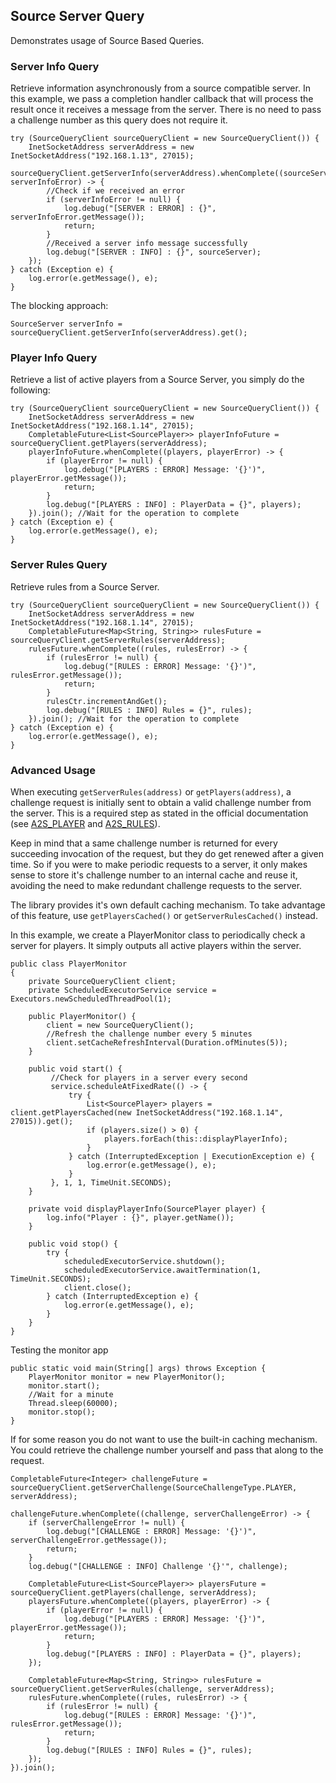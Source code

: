 ## Source Server Query

Demonstrates usage of Source Based Queries. 

### Server Info Query
Retrieve information asynchronously from a source compatible server. In this example, we pass a completion handler callback that will process the result once it receives a message from the server. There is no need to pass a challenge number as this query does not require it.
 
~~~
try (SourceQueryClient sourceQueryClient = new SourceQueryClient()) {
    InetSocketAddress serverAddress = new InetSocketAddress("192.168.1.13", 27015);
    sourceQueryClient.getServerInfo(serverAddress).whenComplete((sourceServer, serverInfoError) -> {
        //Check if we received an error
        if (serverInfoError != null) {
            log.debug("[SERVER : ERROR] : {}", serverInfoError.getMessage());
            return;
        }
        //Received a server info message successfully
        log.debug("[SERVER : INFO] : {}", sourceServer);
    });
} catch (Exception e) {
    log.error(e.getMessage(), e);
}
~~~

The blocking approach:

~~~
SourceServer serverInfo = sourceQueryClient.getServerInfo(serverAddress).get();
~~~

### Player Info Query

Retrieve a list of active players from a Source Server, you simply do the following: 

~~~
try (SourceQueryClient sourceQueryClient = new SourceQueryClient()) {
    InetSocketAddress serverAddress = new InetSocketAddress("192.168.1.14", 27015);
    CompletableFuture<List<SourcePlayer>> playerInfoFuture = sourceQueryClient.getPlayers(serverAddress);
    playerInfoFuture.whenComplete((players, playerError) -> {
        if (playerError != null) {
            log.debug("[PLAYERS : ERROR] Message: '{}')", playerError.getMessage());
            return;
        }
        log.debug("[PLAYERS : INFO] : PlayerData = {}", players);
    }).join(); //Wait for the operation to complete
} catch (Exception e) {
    log.error(e.getMessage(), e);
}
~~~

### Server Rules Query

Retrieve rules from a Source Server.

~~~
try (SourceQueryClient sourceQueryClient = new SourceQueryClient()) {
    InetSocketAddress serverAddress = new InetSocketAddress("192.168.1.14", 27015);
    CompletableFuture<Map<String, String>> rulesFuture = sourceQueryClient.getServerRules(serverAddress);
    rulesFuture.whenComplete((rules, rulesError) -> {
        if (rulesError != null) {
            log.debug("[RULES : ERROR] Message: '{}')", rulesError.getMessage());
            return;
        }
        rulesCtr.incrementAndGet();
        log.debug("[RULES : INFO] Rules = {}", rules);
    }).join(); //Wait for the operation to complete
} catch (Exception e) {
    log.error(e.getMessage(), e);
}
~~~

### Advanced Usage

When executing `getServerRules(address)` or `getPlayers(address)`, a challenge request is initially sent to obtain a valid 
challenge number from the server. This is a required step as stated in the official documentation (see [A2S_PLAYER](https://developer.valvesoftware.com/wiki/Server_queries#A2S_PLAYER) and [A2S_RULES](https://developer.valvesoftware.com/wiki/Server_queries#A2S_RULES)).

Keep in mind that a same challenge number is returned for every succeeding invocation of the request, but they do get renewed after a given time. 
So if you were to make periodic requests to a server, it only makes sense to store it's challenge number to an internal cache and reuse it, avoiding the need to make redundant challenge requests to the server. 

The library provides it's own default caching mechanism. To take advantage of this feature, use `getPlayersCached()` or `getServerRulesCached()` instead.
  
In this example, we create a PlayerMonitor class to periodically check a server for players. It simply outputs all active players within the server.  
  
~~~
public class PlayerMonitor
{
    private SourceQueryClient client;
    private ScheduledExecutorService service = Executors.newScheduledThreadPool(1);
    
    public PlayerMonitor() {
        client = new SourceQueryClient();
        //Refresh the challenge number every 5 minutes
        client.setCacheRefreshInterval(Duration.ofMinutes(5));            
    }

    public void start() {
         //Check for players in a server every second
         service.scheduleAtFixedRate(() -> {
             try {
                 List<SourcePlayer> players = client.getPlayersCached(new InetSocketAddress("192.168.1.14", 27015)).get();
                 if (players.size() > 0) {
                     players.forEach(this::displayPlayerInfo);
                 }
             } catch (InterruptedException | ExecutionException e) {
                 log.error(e.getMessage(), e);
             }
         }, 1, 1, TimeUnit.SECONDS);
    }
    
    private void displayPlayerInfo(SourcePlayer player) {
        log.info("Player : {}", player.getName());
    }
    
    public void stop() {
        try {
            scheduledExecutorService.shutdown();
            scheduledExecutorService.awaitTermination(1, TimeUnit.SECONDS);
            client.close();
        } catch (InterruptedException e) {
            log.error(e.getMessage(), e);
        }
    }
}
~~~

Testing the monitor app

~~~
public static void main(String[] args) throws Exception {
    PlayerMonitor monitor = new PlayerMonitor();
    monitor.start();
    //Wait for a minute
    Thread.sleep(60000);
    monitor.stop();
}
~~~

If for some reason you do not want to use the built-in caching mechanism. You could retrieve the challenge number yourself and pass that along to the request.

~~~
CompletableFuture<Integer> challengeFuture = sourceQueryClient.getServerChallenge(SourceChallengeType.PLAYER, serverAddress);

challengeFuture.whenComplete((challenge, serverChallengeError) -> {
    if (serverChallengeError != null) {
        log.debug("[CHALLENGE : ERROR] Message: '{}')", serverChallengeError.getMessage());
        return;
    }
    log.debug("[CHALLENGE : INFO] Challenge '{}'", challenge);

    CompletableFuture<List<SourcePlayer>> playersFuture = sourceQueryClient.getPlayers(challenge, serverAddress);
    playersFuture.whenComplete((players, playerError) -> {
        if (playerError != null) {
            log.debug("[PLAYERS : ERROR] Message: '{}')", playerError.getMessage());
            return;
        }
        log.debug("[PLAYERS : INFO] : PlayerData = {}", players);
    });

    CompletableFuture<Map<String, String>> rulesFuture = sourceQueryClient.getServerRules(challenge, serverAddress);
    rulesFuture.whenComplete((rules, rulesError) -> {
        if (rulesError != null) {
            log.debug("[RULES : ERROR] Message: '{}')", rulesError.getMessage());
            return;
        }
        log.debug("[RULES : INFO] Rules = {}", rules);
    });
}).join();
~~~
  
  


